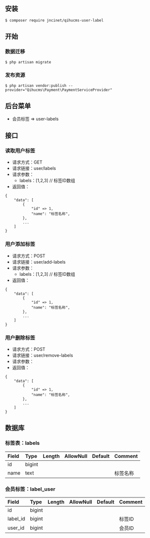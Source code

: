 ## 安装

```shell
$ composer require jncinet/qihucms-user-label
```

## 开始
### 数据迁移
```shell
$ php artisan migrate
```
### 发布资源
```shell
$ php artisan vendor:publish --provider="Qihucms\Payment\PaymentServiceProvider"
```

## 后台菜单
+ 会员标签 => user-labels

## 接口
### 读取用户标签
+ 请求方式：GET
+ 请求链接：user/labels
+ 请求参数：
    - labels：[1,2,3] // 标签ID数组
+ 返回值：
```
{
    "data": [
        {
            "id" => 1,
            "name": "标签名称",
        },
        ...
    ]
}
```
### 用户添加标签
+ 请求方式：POST
+ 请求链接：user/add-labels
+ 请求参数：
    - labels：[1,2,3] // 标签ID数组
+ 返回值：
```
{
    "data": [
        {
            "id" => 1,
            "name": "标签名称",
        },
        ...
    ]
}
```
### 用户删除标签
+ 请求方式：POST
+ 请求链接：user/remove-labels
+ 请求参数：
+ 返回值：
```
{
    "data": [
        {
            "id" => 1,
            "name": "标签名称",
        },
        ...
    ]
}
```

## 数据库
### 标签表：labels
| Field             | Type      | Length    | AllowNull | Default   | Comment   |
| :----             | :----     | :----     | :----     | :----     | :----     |
| id                | bigint    |           |           |           |           |
| name              | text      |           |           |           | 标签名称   |

### 会员标签：label_user
| Field             | Type      | Length    | AllowNull | Default   | Comment   |
| :----             | :----     | :----     | :----     | :----     | :----     |
| id                | bigint    |           |           |           |           |
| label_id          | bigint    |           |           |           | 标签ID     |
| user_id           | bigint    |           |           |           | 会员ID     |
